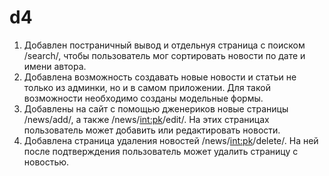 # d4
1. Добавлен постраничный вывод и отдельнуя страница с поиском /search/, чтобы пользователь мог сортировать новости по дате и имени автора.
2. Добавлена возможность создавать новые новости и статьи не только из админки, но и в самом приложении. Для такой возможности необходимо созданы модельные формы.
3. Добавлены на сайт с помощью дженериков новые страницы /news/add/, а также /news/<int:pk>/edit/. На этих страницах пользователь может добавить или редактировать новости.
4. Добавлена страница удаления новостей /news/<int:pk>/delete/. На ней после подтверждения пользователь может удалить страницу с новостью.
